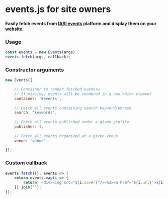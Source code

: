 # events.js for site owners
#### Easily fetch events from [IAȘI events](https://iasievents.ro) platform and display them on your website.

### Usage
```js
const events = new Events(args);
events.fetch(args, callback);
```

### Constructor arguments
```js
new Events({

    // Container to render fetched eventsw
    // If missing, events will be rendered in a new <div> element
    container: '#events',
    
    // Fetch all events containing search keyword/phrase
    search: 'keywords',
    
    // Fetch all events published under a given profile
    publisher: 1,
    
    // Fetch all events organized at a given venue
    venue: 'venue'
    
});
```

### Custom callback
```js
events.fetch({}, events => {
    return events.map(i => {
        return `<div><img src="${i.cover}"/><h3><a href="${i.url}">${i.name}</a></h3></div>`;
    }).join('');
});
```